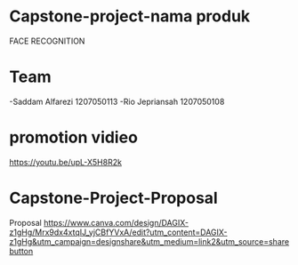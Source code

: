 # Capstone-project-nama produk
FACE RECOGNITION
# Team 
-Saddam Alfarezi 1207050113
-Rio Jepriansah  1207050108



# promotion vidieo
https://youtu.be/upL-X5H8R2k


# Capstone-Project-Proposal
Proposal https://www.canva.com/design/DAGIX-z1gHg/Mrx9dx4xtqIJ_yjCBfYVxA/edit?utm_content=DAGIX-z1gHg&utm_campaign=designshare&utm_medium=link2&utm_source=sharebutton
